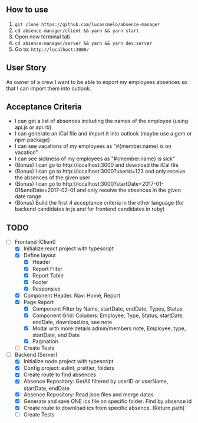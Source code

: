 ## How to use

1. `git clone https://github.com/lucascmelo/absence-manager`
2. `cd absence-manager/client && yarn && yarn start`
3. Open new terminal tab
4. `cd absence-manager/server && yarn && yarn dev:server`
5. Go to: `http://localhost:3000/`


## User Story

As owner of a crew I want to be able to export my employees absences so 
that I can import them into outlook.

## Acceptance Criteria

- I can get a list of absences including the names of the employee (using api.js or api.rb)
- I can generate an iCal file and import it into outlook (maybe use a gem or npm package)
- I can see vacations of my employees as "#{member.name} is on vacation" 
- I can see sickness of my employees as "#{member.name} is sick" 
- (Bonus) I can go to http://localhost:3000 and download the iCal file
- (Bonus) I can go to http://localhost:3000?userId=123 and only receive the absences of the given user
- (Bonus) I can go to http://localhost:3000?startDate=2017-01-01&endDate=2017-02-01 and only receive the absences in the given date range
- (Bonus) Build the first 4 acceptance criteria in the other language (for backend candidates in js and for frontend candidates in ruby)

## TODO
- [ ] Frontend (Client)
  - [x] Initialize react project with typescript
  - [x] Define layout
    - [x] Header
    - [x] Report Filter
    - [x] Report Table
    - [x] Footer
    - [x] Responsive
  - [x] Component Header. Nav: Home, Report
  - [x] Page Report
    - [x] Component Filter by Name, startDate, endDate, Types, Status
    - [x] Component Grid: Columns: Employee, Type, Status, startDate, endDate, download ics, see note
    - [x] Modal with more details admin/members note, Employee, type, startDate, end Date
    - [x] Pagination
  - [ ] Create Tests

- [ ] Backend (Server)
  - [x] Initialize node project with typescript
  - [x] Config project: eslint, prettier, folders
  - [x] Create route to find absences
  - [x] Absence Repository: GetAll filtered by userID or userName, startDate, endDate
  - [x] Absence Repository: Read json files and merge datas
  - [x] Generate and save ONE ics file on specific folder. Find by absence id
  - [x] Create route to download ics from specific absence. (Return path)
  - [ ] Create Tests
